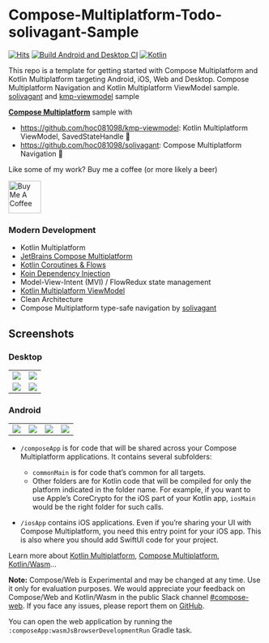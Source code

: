 # Compose-Multiplatform-Todo-solivagant-Sample

[![Hits](https://hits.seeyoufarm.com/api/count/incr/badge.svg?url=https%3A%2F%2Fgithub.com%2Fhoc081098%2FCompose-Multiplatform-Todo-solivagant-Sample&count_bg=%2379C83D&title_bg=%23555555&icon=&icon_color=%23E7E7E7&title=hits&edge_flat=false)](https://hits.seeyoufarm.com)
[![Build Android and Desktop CI](https://github.com/hoc081098/Compose-Multiplatform-Todo-solivagant-Sample/actions/workflows/gradle.yml/badge.svg)](https://github.com/hoc081098/Compose-Multiplatform-Todo-solivagant-Sample/actions/workflows/gradle.yml)
[![Kotlin](https://img.shields.io/badge/kotlin-1.9.22-purple.svg?logo=kotlin)](http://kotlinlang.org)

This repo is a template for getting started with Compose Multiplatform and Kotlin Multiplatform targeting Android, iOS, Web and Desktop.
Compose Multiplatform Navigation and Kotlin Multiplatform ViewModel sample. [solivagant](https://github.com/hoc081098/solivagant) and [kmp-viewmodel](https://github.com/hoc081098/kmp-viewmodel) sample

**[Compose Multiplatform](https://github.com/JetBrains/compose-multiplatform)** sample with
  - https://github.com/hoc081098/kmp-viewmodel: Kotlin Multiplatform ViewModel, SavedStateHandle 🌸
  - https://github.com/hoc081098/solivagant: Compose Multiplatform Navigation 🌼

Like some of my work? Buy me a coffee (or more likely a beer)

<a href="https://www.buymeacoffee.com/hoc081098" target="_blank"><img src="https://cdn.buymeacoffee.com/buttons/v2/default-blue.png" alt="Buy Me A Coffee" height=64></a>

### Modern Development

  - Kotlin Multiplatform
  - [JetBrains Compose Multiplatform](https://github.com/JetBrains/compose-multiplatform)
  - [Kotlin Coroutines & Flows](https://github.com/hoc081098/FlowExt)
  - [Koin Dependency Injection](https://github.com/InsertKoinIO/koin)
  - Model-View-Intent (MVI) / FlowRedux state management
  - [Kotlin Multiplatform ViewModel](https://github.com/hoc081098/kmp-viewmodel)
  - Clean Architecture
  - Compose Multiplatform type-safe navigation by [solivagant](https://github.com/hoc081098/solivagant)

## Screenshots

### Desktop

|                       |                       |
|:---------------------:|:---------------------:|
| ![](images/img_0.png) | ![](images/img_1.png) |
| ![](images/img_2.png) | ![](images/img_3.png) |

### Android

|                       |                       |                       |                       |
|:---------------------:|:---------------------:|:---------------------:|:---------------------:|
| ![](images/img_4.png) | ![](images/img_5.png) | ![](images/img_6.png) | ![](images/img_7.png) |

* `/composeApp` is for code that will be shared across your Compose Multiplatform applications.
  It contains several subfolders:
  - `commonMain` is for code that’s common for all targets.
  - Other folders are for Kotlin code that will be compiled for only the platform indicated in the
    folder name.
    For example, if you want to use Apple’s CoreCrypto for the iOS part of your Kotlin app,
    `iosMain` would be the right folder for such calls.

* `/iosApp` contains iOS applications. Even if you’re sharing your UI with Compose Multiplatform,
  you need this entry point for your iOS app. This is also where you should add SwiftUI code for
  your project.

Learn more
about [Kotlin Multiplatform](https://www.jetbrains.com/help/kotlin-multiplatform-dev/get-started.html),
[Compose Multiplatform](https://github.com/JetBrains/compose-multiplatform/#compose-multiplatform),
[Kotlin/Wasm](https://kotl.in/wasm/)…

**Note:** Compose/Web is Experimental and may be changed at any time. Use it only for evaluation
purposes.
We would appreciate your feedback on Compose/Web and Kotlin/Wasm in the public Slack
channel [#compose-web](https://slack-chats.kotlinlang.org/c/compose-web).
If you face any issues, please report them
on [GitHub](https://github.com/JetBrains/compose-multiplatform/issues).

You can open the web application by running the `:composeApp:wasmJsBrowserDevelopmentRun` Gradle
task.
